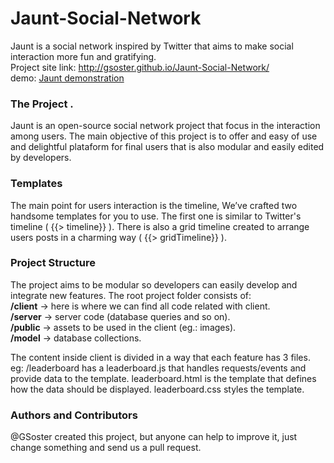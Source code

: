 # Jaunt-Social-Network
Jaunt is a social network inspired by Twitter that aims to make social interaction more fun and gratifying.<br>
Project site link: <a href='http://gsoster.github.io/Jaunt-Social-Network/'>http://gsoster.github.io/Jaunt-Social-Network/</a><br>
demo: <a href="http://ec2-52-67-182-246.sa-east-1.compute.amazonaws.com/">Jaunt demonstration</a><br>
### The Project .
Jaunt is an open-source social network project that focus in the interaction among users. The main objective of this project is to offer and easy of use and delightful plataform for final users that is also modular and easily edited by developers.

### Templates
The main point for users interaction is the timeline, We’ve crafted two handsome templates for you to use. The first one is similar to Twitter's timeline ( {{> timeline}} ). There is also a grid timeline created to arrange users posts in a charming way ( {{> gridTimeline}} ).

### Project Structure
The project aims to be modular so developers can easily develop and integrate new features.
The root project folder consists of:<br>
<b>/client</b> -> here is where we can find all code related with client. <br>
<b>/server</b> -> server code (database queries and so on). <br>
<b>/public</b> -> assets to be used in the client (eg.: images). <br>
<b>/model</b> -> database collections. 

The content inside client is divided in a way that each feature has 3 files.
eg: /leaderboard has a leaderboard.js that handles requests/events and provide data to the template. leaderboard.html is the template that defines how the data should be displayed. leaderboard.css styles the template.

### Authors and Contributors
@GSoster created this project, but anyone can help to improve it, just change something and send us a pull request.
